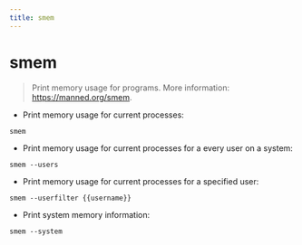 ```yaml
---
title: smem
---
```

# smem

> Print memory usage for programs.
> More information: <https://manned.org/smem>.

- Print memory usage for current processes:

`smem`

- Print memory usage for current processes for a every user on a system:

`smem --users`

- Print memory usage for current processes for a specified user:

`smem --userfilter {{username}}`

- Print system memory information:

`smem --system`

